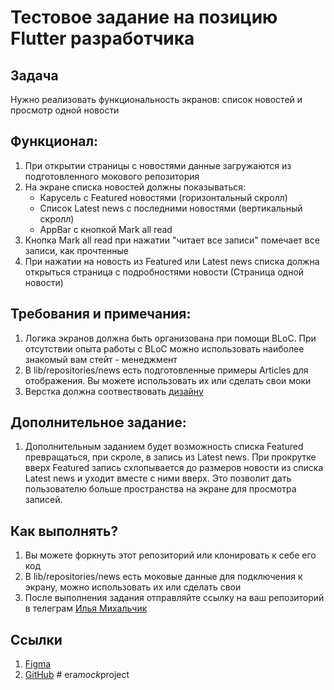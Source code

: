 # Тестовое задание на позицию Flutter разработчика

## Задача
Нужно реализовать функциональность экранов: список новостей и просмотр одной новости

## Функционал:

1. При открытии страницы с новостями данные загружаются из подготовленного мокового репозитория
2. На экране списка новостей должны показываться:
    - Карусель с Featured новостями (горизонтальный скролл)
    - Список Latest news c последними новостями (вертикальный скролл)
    - AppBar с кнопкой Mark all read
3. Кнопка Mark all read при нажатии "читает все записи" помечает все записи, как прочтенные
4. При нажатии на новость из Featured или Latest news списка должна открыться страница с подробностями новости (Страница одной новости)

## Требования и примечания:
1. Логика экранов должна быть организована при помощи BLoC.
При отсутствии опыта работы с BLoC можно использовать наиболее знакомый вам стейт - менеджмент
2. В lib/repositories/news есть подготовленные примеры Articles для отображения. Вы можете использовать их или сделать свои моки
3. Верстка должна соотвествовать [дизайну](https://www.figma.com/file/Argrws6VDUE8Qvg2DwySIH/Untitled?node-id=0%3A1)

## Дополнительное задание:
1. Дополнительным заданием будет возможность списка Featured превращаться, при скроле, в запись из Latest news.
При прокрутке вверх Featured запись схлопывается до размеров новости из списка Latest news и уходит вместе с ними вверх. Это позволит дать пользователю больше пространства на экране для просмотра записей.

## Как выполнять?
1. Вы можете форкнуть этот репозиторий или клонировать к себе его код
2. В lib/repositories/news есть моковые данные для подключения к экрану, можно использовать их или сделать свои
3. После выполнения задания отправляйте ссылку на ваш репозиторий в телеграм [Илья Михальчик](https://t.me/ilya_mixaltik)

## Ссылки
1. [Figma](https://www.figma.com/file/Argrws6VDUE8Qvg2DwySIH/Untitled?node-id=0%3A1)
2. [GitHub](https://github.com/forestvpn/forestvpn_flutter_test)
#   e r a _ m o c k _ p r o j e c t  
 